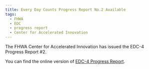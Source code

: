 ```yaml
---
title: Every Day Counts Progress Report No.2 Available
tags:
  - FHWA
  - EDC
  - progress report
  - Center for Accelerated Innovation
---
```

The FHWA Center for Accelerated Innovation has issued the EDC-4 Progress Report #2.
<!--more-->
You can find the online version of [EDC-4 Progress Report](https://www.fhwa.dot.gov/innovation/everydaycounts/reports/edc4_progressreport2/ "EDC-4 Progress Report").
